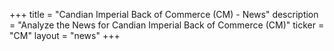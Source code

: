 +++
title = "Candian Imperial Back of Commerce (CM) - News"
description = "Analyze the News for Candian Imperial Back of Commerce (CM)"
ticker = "CM"
layout = "news"
+++

